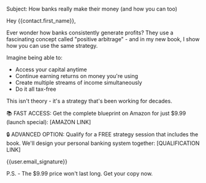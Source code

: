 Subject: How banks really make their money (and how you can too)

Hey {{contact.first_name}},

Ever wonder how banks consistently generate profits? They use a fascinating concept called "positive arbitrage" - and in my new book, I show how you can use the same strategy.

Imagine being able to:
- Access your capital anytime
- Continue earning returns on money you're using
- Create multiple streams of income simultaneously
- Do it all tax-free

This isn't theory - it's a strategy that's been working for decades.

📚 FAST ACCESS: Get the complete blueprint on Amazon for just $9.99 (launch special): [AMAZON LINK]

🔒 ADVANCED OPTION: Qualify for a FREE strategy session that includes the book. We'll design your personal banking system together: [QUALIFICATION LINK]

{{user.email_signature}}

P.S. - The $9.99 price won't last long. Get your copy now.